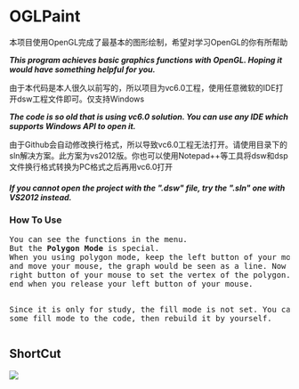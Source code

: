 <h1> OGLPaint </h1>

<p>本项目使用OpenGL完成了最基本的图形绘制，希望对学习OpenGL的你有所帮助</p>
<p><b><i>This program achieves basic graphics functions with OpenGL. Hoping it would have something helpful for you.</i></b></p>
<p>由于本代码是本人很久以前写的，所以项目为vc6.0工程，使用任意微软的IDE打开dsw工程文件即可。仅支持Windows</p>
<p><b><i>The code is so old that is using vc6.0 solution. You can use any IDE which supports Windows API to open it.</i></b></p>

<p> 由于Github会自动修改换行格式，所以导致vc6.0工程无法打开。请使用目录下的sln解决方案。此方案为vs2012版。你也可以使用Notepad++等工具将dsw和dsp文件换行格式转换为PC格式之后再用vc6.0打开 </p>

<h4><b><i>If you cannot open the project with the ".dsw" file, try the ".sln" one with VS2012 instead.</i></b><h4>

<h3> How To Use </h3>
<pre>
You can see the functions in the menu.
But the <b>Polygon Mode</b> is special.
When you using polygon mode, keep the left button of your mouse down, 
and move your mouse, the graph would be seen as a line. Now you can click the 
right button of your mouse to set the vertex of the polygon. The process would 
end when you release your left button of your mouse.

Since it is only for study, the fill mode is not set. 
You can add some fill mode to the code, then rebuild it by yourself.
</pre>

<h2>ShortCut</h2>
<p><img src="https://raw.github.com/wysaid/OGLPaint/master/shortcut.jpg"></p>